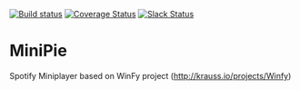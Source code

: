 [![Build status](https://ci.appveyor.com/api/projects/status/xc89lwvclmexie2m?svg=true)](https://ci.appveyor.com/project/DzmitrySafarau/minipie)
[![Coverage Status](https://coveralls.io/repos/DSilence/MiniPie/badge.svg?branch=master&service=github)](https://coveralls.io/github/DSilence/MiniPie?branch=master)
[![Slack Status](https://minipieinvite.herokuapp.com/badge.svg)](https://minipieinvite.herokuapp.com/)

# MiniPie
Spotify Miniplayer based on WinFy project (http://krauss.io/projects/Winfy)
